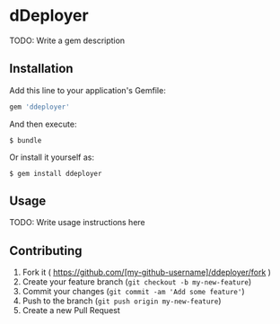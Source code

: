 # dDeployer

TODO: Write a gem description

## Installation

Add this line to your application's Gemfile:

```ruby
gem 'ddeployer'
```

And then execute:

    $ bundle

Or install it yourself as:

    $ gem install ddeployer

## Usage

TODO: Write usage instructions here

## Contributing

1. Fork it ( https://github.com/[my-github-username]/ddeployer/fork )
2. Create your feature branch (`git checkout -b my-new-feature`)
3. Commit your changes (`git commit -am 'Add some feature'`)
4. Push to the branch (`git push origin my-new-feature`)
5. Create a new Pull Request
